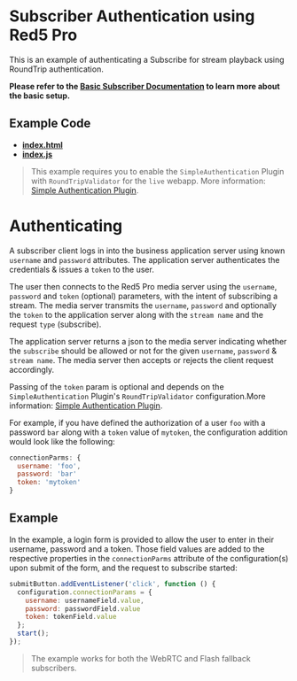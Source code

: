 # Subscriber Authentication using Red5 Pro

This is an example of authenticating a Subscribe for stream playback using RoundTrip authentication.

**Please refer to the [Basic Subscriber Documentation](../subscriber/README.md) to learn more about the basic setup.**

## Example Code

- **[index.html](index.html)**
- **[index.js](index.js)**

> This example requires you to enable the `SimpleAuthentication` Plugin with `RoundTripValidator` for the `live` webapp. More information: [Simple Authentication Plugin](https://www.red5pro.com/docs/server/authplugin).

# Authenticating

A subscriber client logs in into the business application server using known `username` and `password` attributes. The application server authenticates the credentials & issues a `token` to the user.

The user then connects to the Red5 Pro media server using the `username`, `password` and `token` (optional) parameters, with the intent of subscribing a stream. The media server transmits the `username`, `password` and optionally the `token` to the application server along with the `stream name` and the request `type` (subscribe).

The application server returns a json to the media server indicating whether the `subscribe` should be allowed or not for the given `username`, `password` & `stream name`. The media server then accepts or rejects the client request accordingly.

Passing of the `token` param is optional and depends on the `SimpleAuthentication` Plugin's `RoundTripValidator` configuration.More information: [Simple Authentication Plugin](https://www.red5pro.com/docs/server/authplugin#roundtripvalidator).

For example, if you have defined the authorization of a user `foo` with a password `bar` along with a `token` value of `mytoken`, the configuration addition would look like the following:

```js
connectionParms: {
  username: 'foo',
  password: 'bar'
  token: 'mytoken'
}
```

## Example

In the example, a login form is provided to allow the user to enter in their username, password and a token. Those field values are added to the respective properties in the `connectionParms` attribute of the configuration(s) upon submit of the form, and the request to subscribe started:

```js
submitButton.addEventListener('click', function () {
  configuration.connectionParams = {
    username: usernameField.value,
    password: passwordField.value
    token: tokenField.value
  };
  start();
});
```

> The example works for both the WebRTC and Flash fallback subscribers.
